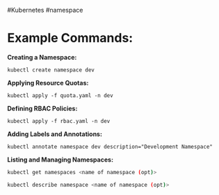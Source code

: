 #Kubernetes #namespace 

# **Example Commands:**

**Creating a Namespace:**

```
kubectl create namespace dev
```

**Applying Resource Quotas:**

```
kubectl apply -f quota.yaml -n dev
```

**Defining RBAC Policies:**

```
kubectl apply -f rbac.yaml -n dev
```

**Adding Labels and Annotations:**

```
kubectl annotate namespace dev description="Development Namespace"
```

**Listing and Managing Namespaces:**

``` sh
kubectl get namespaces <name of namespace (opt)>

kubectl describe namespace <name of namespace (opt)>
```
